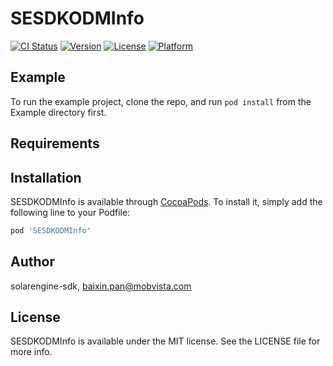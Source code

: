 # SESDKODMInfo

[![CI Status](https://img.shields.io/travis/solarengine-sdk/SESDKODMInfo.svg?style=flat)](https://travis-ci.org/solarengine-sdk/SESDKODMInfo)
[![Version](https://img.shields.io/cocoapods/v/SESDKODMInfo.svg?style=flat)](https://cocoapods.org/pods/SESDKODMInfo)
[![License](https://img.shields.io/cocoapods/l/SESDKODMInfo.svg?style=flat)](https://cocoapods.org/pods/SESDKODMInfo)
[![Platform](https://img.shields.io/cocoapods/p/SESDKODMInfo.svg?style=flat)](https://cocoapods.org/pods/SESDKODMInfo)

## Example

To run the example project, clone the repo, and run `pod install` from the Example directory first.

## Requirements

## Installation

SESDKODMInfo is available through [CocoaPods](https://cocoapods.org). To install
it, simply add the following line to your Podfile:

```ruby
pod 'SESDKODMInfo'
```

## Author

solarengine-sdk, baixin.pan@mobvista.com

## License

SESDKODMInfo is available under the MIT license. See the LICENSE file for more info.
